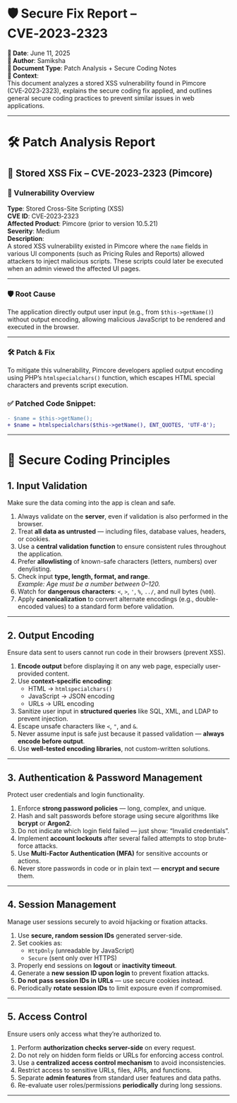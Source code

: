 # 🛡️ Secure Fix Report – CVE‑2023‑2323

**📅 Date**: June 11, 2025  
**👤 Author**: Samiksha  
**📄 Document Type**: Patch Analysis + Secure Coding Notes  
**📌 Context**:  
This document analyzes a stored XSS vulnerability found in Pimcore (CVE‑2023‑2323), explains the secure coding fix applied, and outlines general secure coding practices to prevent similar issues in web applications.

---

# 🛠️ Patch Analysis Report

## 🔐 Stored XSS Fix – CVE‑2023‑2323 (Pimcore)

### 🧩 Vulnerability Overview

**Type**: Stored Cross-Site Scripting (XSS)  
**CVE ID**: CVE‑2023‑2323  
**Affected Product**: Pimcore (prior to version 10.5.21)  
**Severity**: Medium  
**Description**:  
A stored XSS vulnerability existed in Pimcore where the `name` fields in various UI components (such as Pricing Rules and Reports) allowed attackers to inject malicious scripts. These scripts could later be executed when an admin viewed the affected UI pages.

---

### 🛡️ Root Cause

The application directly output user input (e.g., from `$this->getName()`) without output encoding, allowing malicious JavaScript to be rendered and executed in the browser.

---

### 🛠️ Patch & Fix

To mitigate this vulnerability, Pimcore developers applied output encoding using PHP’s `htmlspecialchars()` function, which escapes HTML special characters and prevents script execution.

### ✅ Patched Code Snippet:
```diff
- $name = $this->getName();
+ $name = htmlspecialchars($this->getName(), ENT_QUOTES, 'UTF-8');
```
---

# 🧠 Secure Coding Principles

## 1. Input Validation

Make sure the data coming into the app is clean and safe.

1. Always validate on the **server**, even if validation is also performed in the browser.
2. Treat **all data as untrusted** — including files, database values, headers, or cookies.
3. Use a **central validation function** to ensure consistent rules throughout the application.
4. Prefer **allowlisting** of known-safe characters (letters, numbers) over denylisting.
5. Check input **type, length, format, and range**.  
   _Example: Age must be a number between 0–120._
6. Watch for **dangerous characters**: `<`, `>`, `'`, `%`, `../`, and null bytes (`%00`).
7. Apply **canonicalization** to convert alternate encodings (e.g., double-encoded values) to a standard form before validation.

---

## 2. Output Encoding

Ensure data sent to users cannot run code in their browsers (prevent XSS).

1. **Encode output** before displaying it on any web page, especially user-provided content.
2. Use **context-specific encoding**:  
   - HTML → `htmlspecialchars()`  
   - JavaScript → JSON encoding  
   - URLs → URL encoding
3. Sanitize user input in **structured queries** like SQL, XML, and LDAP to prevent injection.
4. Escape unsafe characters like `<`, `"`, and `&`.
5. Never assume input is safe just because it passed validation — **always encode before output**.
6. Use **well-tested encoding libraries**, not custom-written solutions.

---

## 3. Authentication & Password Management

Protect user credentials and login functionality.

1. Enforce **strong password policies** — long, complex, and unique.
2. Hash and salt passwords before storage using secure algorithms like **bcrypt** or **Argon2**.
3. Do not indicate which login field failed — just show: “Invalid credentials”.
4. Implement **account lockouts** after several failed attempts to stop brute-force attacks.
5. Use **Multi-Factor Authentication (MFA)** for sensitive accounts or actions.
6. Never store passwords in code or in plain text — **encrypt and secure** them.

---

## 4. Session Management

Manage user sessions securely to avoid hijacking or fixation attacks.

1. Use **secure, random session IDs** generated server-side.
2. Set cookies as:
   - `HttpOnly` (unreadable by JavaScript)
   - `Secure` (sent only over HTTPS)
3. Properly end sessions on **logout** or **inactivity timeout**.
4. Generate a **new session ID upon login** to prevent fixation attacks.
5. **Do not pass session IDs in URLs** — use secure cookies instead.
6. Periodically **rotate session IDs** to limit exposure even if compromised.

---

## 5. Access Control

Ensure users only access what they’re authorized to.

1. Perform **authorization checks server-side** on every request.
2. Do not rely on hidden form fields or URLs for enforcing access control.
3. Use a **centralized access control mechanism** to avoid inconsistencies.
4. Restrict access to sensitive URLs, files, APIs, and functions.
5. Separate **admin features** from standard user features and data paths.
6. Re-evaluate user roles/permissions **periodically** during long sessions.

---

